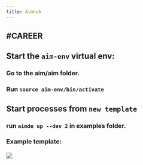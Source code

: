 ```yaml
---
title: Aimhub
---
```


## #CAREER

## Start the `aim-env` virtual env:
### Go to the aim/aim folder.

### Run `source aim-env/bin/activate`

## Start processes from `new template`
### run `aimde up --dev 2` in examples folder.

### Example template:
#### ![](https://firebasestorage.googleapis.com/v0/b/firescript-577a2.appspot.com/o/imgs%2Fapp%2Fjialin-wu-roam%2F6IhKbBCrGu.png?alt=media&token=f1756461-97a0-4da0-bcf6-f426d20a5666)
